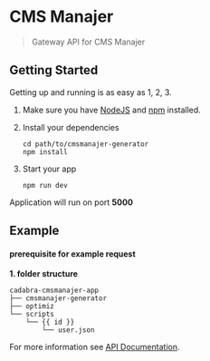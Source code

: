 # CMS Manajer

> Gateway API for CMS Manajer

## Getting Started

Getting up and running is as easy as 1, 2, 3.

1. Make sure you have [NodeJS](https://nodejs.org/) and [npm](https://www.npmjs.com/) installed.
2. Install your dependencies

    ```
    cd path/to/cmsmanajer-generator
    npm install
    ```

3. Start your app

    ```
    npm run dev
    ```

Application will run on port **5000**

## Example
#### prerequisite for example request

**1. folder structure**
```
cadabra-cmsmanajer-app
├── cmsmanajer-generator
├── optimiz
└── scripts
    └── {{ id }}
        └── user.json
```

For more information see [API Documentation](https://documenter.getpostman.com/view/12745325/TzY4euFZ).